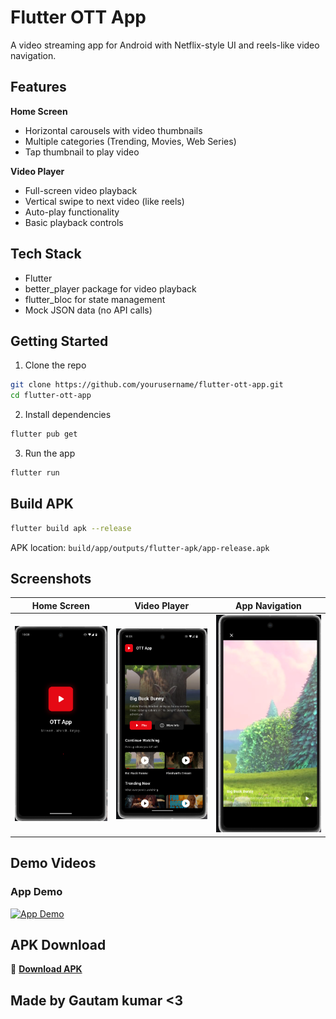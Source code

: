 # Flutter OTT App

A video streaming app for Android with Netflix-style UI and reels-like video navigation.

## Features

**Home Screen**
- Horizontal carousels with video thumbnails
- Multiple categories (Trending, Movies, Web Series)
- Tap thumbnail to play video

**Video Player**
- Full-screen video playback
- Vertical swipe to next video (like reels)
- Auto-play functionality
- Basic playback controls

## Tech Stack

- Flutter
- better_player package for video playback
- flutter_bloc for state management
- Mock JSON data (no API calls)

## Getting Started

1. Clone the repo
```bash
git clone https://github.com/yourusername/flutter-ott-app.git
cd flutter-ott-app
```

2. Install dependencies
```bash
flutter pub get
```

3. Run the app
```bash
flutter run
```

## Build APK

```bash
flutter build apk --release
```

APK location: `build/app/outputs/flutter-apk/app-release.apk`

## Screenshots

| Home Screen | Video Player | App Navigation |
|-------------|--------------|----------------|
| ![Home Screen](screenshots/screenshot-1.png) | ![Home](screenshots/screenshot-2.png) | ![Video Player](screenshots/screenshot-3.png) |

## Demo Videos

### App Demo
[![App Demo]([https://img.youtube.com/vi/dQw4w9WgXcQ/0.jpg)](https://www.youtube.com/watch?v=dQw4w9WgXcQ](https://youtube.com/shorts/9q7iBUZ6fco))

## APK Download

📱 **[Download APK](https://drive.google.com/file/d/18NXbx2JosiqxORRh8RR7ZXNly7_rvVGk/view?usp=sharing)**

## Made by Gautam kumar <3
